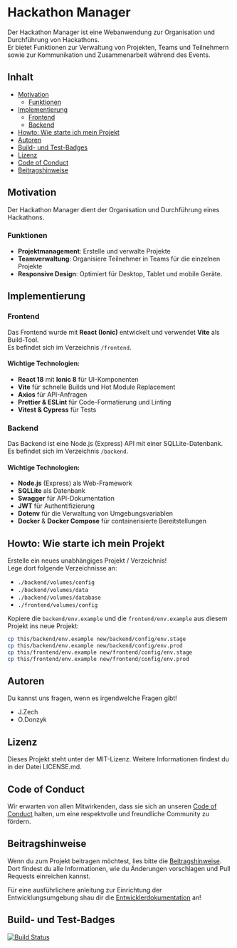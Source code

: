 # Hackathon Manager

Der Hackathon Manager ist eine Webanwendung zur Organisation und Durchführung von Hackathons.  
Er bietet Funktionen zur Verwaltung von Projekten, Teams und Teilnehmern sowie zur Kommunikation und Zusammenarbeit während des Events.

## Inhalt

- [Motivation](#motivation)
  - [Funktionen](#funktionen)
- [Implementierung](#implementierung)
  - [Frontend](#frontend)
  - [Backend](#backend)
- [Howto: Wie starte ich mein Projekt](#howto-wie-starte-ich-mein-projekt)
- [Autoren](#autoren)
- [Build- und Test-Badges](#build-und-test-badges)
- [Lizenz](#lizenz)
- [Code of Conduct](#code-of-conduct)
- [Beitragshinweise](#beitragshinweise)

## Motivation

Der Hackathon Manager dient der Organisation und Durchführung eines Hackathons.

### Funktionen
- **Projektmanagement**: Erstelle und verwalte Projekte
- **Teamverwaltung**: Organisiere Teilnehmer in Teams für die einzelnen Projekte
- **Responsive Design**: Optimiert für Desktop, Tablet und mobile Geräte.

## Implementierung

### Frontend
Das Frontend wurde mit **React (Ionic)** entwickelt und verwendet **Vite** als Build-Tool.  
Es befindet sich im Verzeichnis `/frontend`.

#### Wichtige Technologien:
- **React 18** mit **Ionic 8** für UI-Komponenten
- **Vite** für schnelle Builds und Hot Module Replacement
- **Axios** für API-Anfragen
- **Prettier & ESLint** für Code-Formatierung und Linting
- **Vitest & Cypress** für Tests

### Backend
Das Backend ist eine Node.js (Express) API mit einer SQLLite-Datenbank.  
Es befindet sich im Verzeichnis `/backend`.

#### Wichtige Technologien:
- **Node.js** (Express) als Web-Framework
- **SQLLite** als Datenbank
- **Swagger** für API-Dokumentation
- **JWT** für Authentifizierung
- **Dotenv** für die Verwaltung von Umgebungsvariablen
- **Docker** & **Docker Compose** für containerisierte Bereitstellungen

## Howto: Wie starte ich mein Projekt
Erstelle ein neues unabhängiges Projekt / Verzeichnis!  
Lege dort folgende Verzeichnisse an:

- `./backend/volumes/config`
- `./backend/volumes/data`
- `./backend/volumes/database`
- `./frontend/volumes/config`

Kopiere die `backend/env.example` und die `frontend/env.example` aus diesem Projekt ins neue Projekt:  
```bash
cp this/backend/env.example new/backend/config/env.stage
cp this/backend/env.example new/backend/config/env.prod
cp this/frontend/env.example new/frontend/config/env.stage
cp this/frontend/env.example new/frontend/config/env.prod
```

## Autoren

Du kannst uns fragen, wenn es irgendwelche Fragen gibt!

- J.Zech
- O.Donzyk

## Lizenz
Dieses Projekt steht unter der MIT-Lizenz. Weitere Informationen findest du in der Datei LICENSE.md.

## Code of Conduct
Wir erwarten von allen Mitwirkenden, dass sie sich an unseren [Code of Conduct](CODE_OF_CONDUCT.md) halten, um eine respektvolle und freundliche Community zu fördern.

## Beitragshinweise
Wenn du zum Projekt beitragen möchtest, lies bitte die [Beitragshinweise](CONTRIBUTING.md). 
Dort findest du alle Informationen, wie du Änderungen vorschlagen und Pull Requests einreichen kannst. 

Für eine ausführlichere anleitung zur Einrichtung der Entwicklungsumgebung shau dir die [Entwicklerdokumentation](docs/developing.md) an!

## Build- und Test-Badges

[![Build Status](https://gitlab-ext.drsbln.de/hackathon/hackathon-manager/badges/main/pipeline.svg)](https://gitlab-ext.drsbln.de/hackathon/hackathon-manager/-/commits/main)
